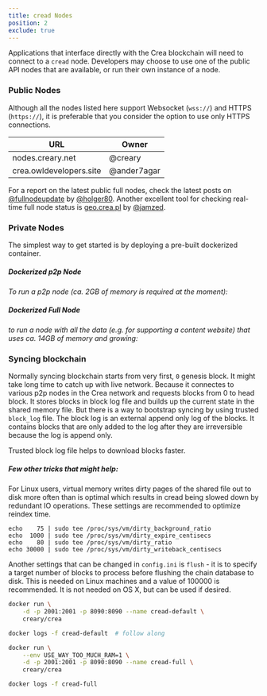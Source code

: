 ```yaml
---
title: cread Nodes
position: 2
exclude: true
---
```


Applications that interface directly with the Crea blockchain will need to connect to a `cread` node. Developers may choose to use one of the public API nodes that are available, or run their own instance of a node.

### Public Nodes

Although all the nodes listed here support Websocket (`wss://`) and HTTPS (`https://`), it is preferable that you consider the option to use only HTTPS connections.

| URL                             | Owner         |
| ------------------------------- | ------------- |
| nodes.creary.net                | @creary       |
| crea.owldevelopers.site         | @ander7agar   |



For a report on the latest public full nodes, check the latest posts on [@fullnodeupdate](https://creary.net/@fullnodeupdate) by [@holger80](https://creary.net/@holger80).  Another excellent tool for checking real-time full node status is [geo.crea.pl](https://geo.crea.pl) by [@jamzed](https://creary.net/@jamzed).


### Private Nodes

The simplest way to get started is by deploying a pre-built dockerized container.

##### Dockerized p2p Node

_To run a p2p node (ca. 2GB of memory is required at the moment):_

##### Dockerized Full Node

_to run a node with all the data (e.g. for supporting a content website) that uses ca. 14GB of memory and growing:_

### Syncing blockchain

Normally syncing blockchain starts from very first, `0` genesis block. It might take long time to catch up with live network. Because it connectes to various p2p nodes in the Crea network and requests blocks from 0 to head block. It stores blocks in block log file and builds up the current state in the shared memory file. But there is a way to bootstrap syncing by using trusted `block_log` file. The block log is an external append only log of the blocks. It contains blocks that are only added to the log after they are irreversible because the log is append only.

Trusted block log file helps to download blocks faster. 

##### Few other tricks that might help: 

For Linux users, virtual memory writes dirty pages of the shared file out to disk more often than is optimal which results in cread being slowed down by redundant IO operations. These settings are recommended to optimize reindex time.

```
echo    75 | sudo tee /proc/sys/vm/dirty_background_ratio
echo  1000 | sudo tee /proc/sys/vm/dirty_expire_centisecs
echo    80 | sudo tee /proc/sys/vm/dirty_ratio
echo 30000 | sudo tee /proc/sys/vm/dirty_writeback_centisecs
```

Another settings that can be changed in `config.ini` is `flush` - it is to specify a target number of blocks to process before flushing the chain database to disk. This is needed on Linux machines and a value of 100000 is recommended. It is not needed on OS X, but can be used if desired.

``` bash
docker run \
    -d -p 2001:2001 -p 8090:8090 --name cread-default \
    creary/crea

docker logs -f cread-default  # follow along
``` 
``` bash
docker run \
    --env USE_WAY_TOO_MUCH_RAM=1 \
    -d -p 2001:2001 -p 8090:8090 --name cread-full \
    creary/crea

docker logs -f cread-full
```  
